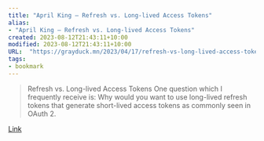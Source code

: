 ```yaml
---
title: "April King — Refresh vs. Long-lived Access Tokens"
alias:
- "April King — Refresh vs. Long-lived Access Tokens"
created: 2023-08-12T21:43:11+10:00
modified: 2023-08-12T21:43:11+10:00
URL:  "https://grayduck.mn/2023/04/17/refresh-vs-long-lived-access-tokens/"
tags:
- bookmark
---
```


> Refresh vs. Long-lived Access Tokens One question which I frequently receive is: Why would you want to use long-lived refresh tokens that generate short-lived access tokens as commonly seen in OAuth 2.

[Link](https://grayduck.mn/2023/04/17/refresh-vs-long-lived-access-tokens/)